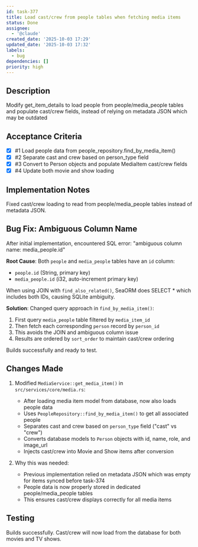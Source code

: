 ```yaml
---
id: task-377
title: Load cast/crew from people tables when fetching media items
status: Done
assignee:
  - '@claude'
created_date: '2025-10-03 17:29'
updated_date: '2025-10-03 17:32'
labels:
  - bug
dependencies: []
priority: high
---
```


## Description

Modify get_item_details to load people from people/media_people tables and populate cast/crew fields, instead of relying on metadata JSON which may be outdated

## Acceptance Criteria
<!-- AC:BEGIN -->
- [x] #1 Load people data from people_repository.find_by_media_item()
- [x] #2 Separate cast and crew based on person_type field
- [x] #3 Convert to Person objects and populate MediaItem cast/crew fields
- [x] #4 Update both movie and show loading
<!-- AC:END -->


## Implementation Notes

Fixed cast/crew loading to read from people/media_people tables instead of metadata JSON.

## Bug Fix: Ambiguous Column Name

After initial implementation, encountered SQL error: "ambiguous column name: media_people.id"

**Root Cause**: Both `people` and `media_people` tables have an `id` column:
- `people.id` (String, primary key)  
- `media_people.id` (i32, auto-increment primary key)

When using JOIN with `find_also_related()`, SeaORM does SELECT * which includes both IDs, causing SQLite ambiguity.

**Solution**: Changed query approach in `find_by_media_item()`:
1. First query `media_people` table filtered by `media_item_id`
2. Then fetch each corresponding `person` record by `person_id`
3. This avoids the JOIN and ambiguous column issue
4. Results are ordered by `sort_order` to maintain cast/crew ordering

Builds successfully and ready to test.


## Changes Made

1. Modified `MediaService::get_media_item()` in `src/services/core/media.rs`:
   - After loading media item model from database, now also loads people data
   - Uses `PeopleRepository::find_by_media_item()` to get all associated people
   - Separates cast and crew based on `person_type` field ("cast" vs "crew")
   - Converts database models to `Person` objects with id, name, role, and image_url
   - Injects cast/crew into Movie and Show items after conversion

2. Why this was needed:
   - Previous implementation relied on metadata JSON which was empty for items synced before task-374
   - People data is now properly stored in dedicated people/media_people tables
   - This ensures cast/crew displays correctly for all media items

## Testing
Builds successfully. Cast/crew will now load from the database for both movies and TV shows.
